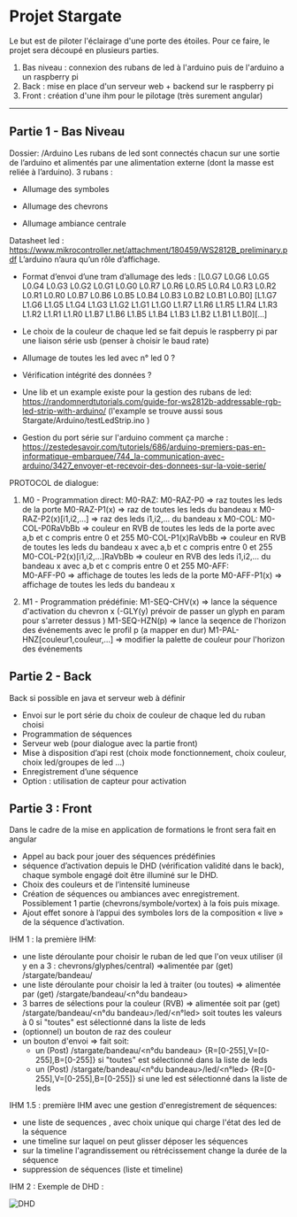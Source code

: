 **Projet Stargate**
=

Le but est de piloter l'éclairage d'une porte des étoiles.
Pour ce faire, le projet sera découpé en plusieurs parties.

1. Bas niveau : connexion des rubans de led à l'arduino puis de l'arduino a un raspberry pi
2. Back : mise en place d'un serveur web + backend sur le raspberry pi
3. Front : création d'une ihm pour le pilotage (très surement angular)

-----------

Partie 1 - Bas Niveau
--
Dossier: /Arduino
Les rubans de led sont connectés chacun sur une sortie de l’arduino et alimentés par une alimentation externe (dont la masse est reliée à l’arduino). 
3 rubans :

- Allumage des symboles

- Allumage des chevrons

- Allumage ambiance centrale

Datasheet led : https://www.mikrocontroller.net/attachment/180459/WS2812B_preliminary.pdf
L’arduino n’aura qu’un rôle d’affichage.

- Format d’envoi d’une tram d’allumage des leds : [L0.G7 L0.G6 L0.G5 L0.G4 L0.G3 L0.G2 L0.G1 L0.G0 L0.R7 L0.R6 L0.R5 L0.R4 L0.R3 L0.R2 L0.R1 L0.R0 L0.B7 L0.B6 L0.B5 L0.B4 L0.B3 L0.B2 L0.B1 L0.B0] [L1.G7 L1.G6 L1.G5 L1.G4 L1.G3 L1.G2 L1.G1 L1.G0 L1.R7 L1.R6 L1.R5 L1.R4 L1.R3 L1.R2 L1.R1 L1.R0 L1.B7 L1.B6 L1.B5 L1.B4 L1.B3 L1.B2 L1.B1 L1.B0][…] 
- Le choix de la couleur de chaque led se fait depuis le raspberry pi par une liaison série usb (penser à choisir le baud rate)
- Allumage de toutes les led avec n° led 0 ?
- Vérification intégrité des données ? 

- Une lib et un example existe pour la gestion des rubans de led: https://randomnerdtutorials.com/guide-for-ws2812b-addressable-rgb-led-strip-with-arduino/  (l'example se trouve aussi sous  Stargate/Arduino/testLedStrip.ino ) 

- Gestion du port série sur l'arduino comment ça marche : https://zestedesavoir.com/tutoriels/686/arduino-premiers-pas-en-informatique-embarquee/744_la-communication-avec-arduino/3427_envoyer-et-recevoir-des-donnees-sur-la-voie-serie/

PROTOCOL de dialogue:

1) M0 - Programmation direct:
    M0-RAZ:
      M0-RAZ-P0               => raz toutes les leds de la porte
      M0-RAZ-P1(x)            => raz de toutes les leds du bandeau x
      M0-RAZ-P2(x)[i1,i2,...] => raz des leds i1,i2,... du bandeau x
    M0-COL:
      M0-COL-P0RaVbBb                => couleur en RVB de toutes les leds de la porte avec a,b et c compris entre 0 et 255
      M0-COL-P1(x)RaVbBb             => couleur en RVB de toutes les leds du bandeau x avec a,b et c compris entre 0 et 255
      M0-COL-P2(x)[i1,i2,...]RaVbBb  => couleur en RVB des leds i1,i2,... du bandeau x avec a,b et c compris entre 0 et 255
    M0-AFF:   
      M0-AFF-P0     => affichage de toutes les leds de la porte
      M0-AFF-P1(x)  => affichage de toutes les leds du bandeau x

2) M1 - Programmation prédéfinie:
    M1-SEQ-CHV(x)                     => lance la séquence d'activation du chevron x 
              (-GLY(y) prévoir de passer un glyph en param pour s'arreter dessus )
    M1-SEQ-HZN(p)                     => lance la seqence de l'horizon des événements avec le profil p (a mapper en dur)
    M1-PAL-HNZ[couleur1,couleur,...]  => modifier la palette de couleur pour l'horizon des événements
    
Partie 2 - Back 
--
Back si possible en java et serveur web à définir

- Envoi sur le port série du choix de couleur de chaque led du ruban choisi
- Programmation de séquences 
- Serveur web (pour dialogue avec la partie front)
- Mise à disposition d’api rest (choix mode fonctionnement, choix couleur, choix led/groupes de led …)
- Enregistrement d’une séquence
- Option : utilisation de capteur pour activation

Partie 3 : Front
-
Dans le cadre de la mise en application de formations le front sera fait en angular

- Appel au back pour jouer des séquences prédéfinies 
- séquence d’activation depuis le DHD (vérification validité dans le back), chaque symbole engagé doit être illuminé sur le DHD.
- Choix des couleurs et de l’intensité lumineuse 
- Création de séquences ou ambiances avec enregistrement. Possiblement 1 partie (chevrons/symbole/vortex) à la fois puis mixage.
- Ajout effet sonore à l’appui des symboles lors de la composition « live » de la séquence d’activation.

IHM 1 :
la première IHM:
  - une liste déroulante pour choisir le ruban de led que l'on veux utiliser (il y en a 3 : chevrons/glyphes/central) =>alimentée par (get) /stargate/bandeau/
  - une liste déroulante pour choisir la led à traiter (ou toutes) => alimentée par (get) /stargate/bandeau/<n°du bandeau>
  - 3 barres de sélections pour la couleur (RVB) => alimentée soit par (get) /stargate/bandeau/<n°du bandeau>/led/<n°led> soit toutes les valeurs à 0 si "toutes" est sélectionné dans la liste de leds
  - (optionnel) un bouton de raz des couleur
  - un bouton d'envoi => fait soit:
     * un (Post) /stargate/bandeau/<n°du bandeau> {R=[0-255],V=[0-255],B=[0-255]} si "toutes" est sélectionné dans la liste de leds
     * un (Post) /stargate/bandeau/<n°du bandeau>/led/<n°led> {R=[0-255],V=[0-255],B=[0-255]} si une led est sélectionné dans la liste de leds
     
IHM 1.5 :
première IHM avec une gestion d'enregistrement de séquences:
   - une liste de sequences , avec choix unique qui charge l'état des led de la séquence
   - une timeline sur laquel on peut glisser déposer les séquences
   - sur la timeline l'agrandissement ou rétrécissement change la durée de la séquence
   - suppression de séquences (liste et timeline) 

IHM 2 :
Exemple de DHD :

![DHD](https://i.imgur.com/kqxS8XB.png "DHD")
